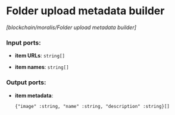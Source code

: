 # Folder upload metadata builder

_[blockchain/moralis/Folder upload metadata builder]_

### Input ports:

* __item URLs__: ` string[] `


* __item names__: ` string[] `

### Output ports:

* __item metadata__: 
    ```
    {"image" :string, "name" :string, "description" :string}[]
    ```

